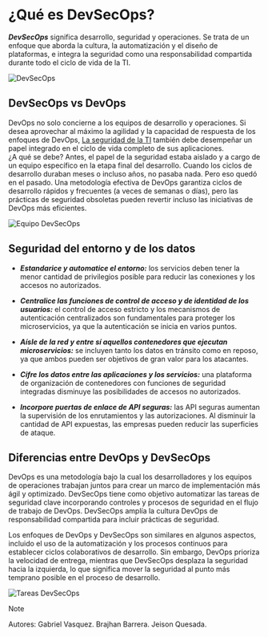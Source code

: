 # ¿Qué es DevSecOps?
**_DevSecOps_** significa desarrollo, seguridad y operaciones. Se trata de un enfoque 
que aborda la cultura, la automatización y el diseño de plataformas, e integra la 
seguridad como una responsabilidad compartida durante todo el ciclo de vida de la TI.

![DevSecOps](https://miro.medium.com/v2/resize:fit:1400/0*hHrFoyntyRG_WLg9.png)

## DevSecOps vs DevOps
DevOps no solo concierne a los equipos de desarrollo y operaciones. Si desea aprovechar 
al máximo la agilidad y la capacidad de respuesta de los enfoques de DevOps, [La seguridad 
de la TI](https://www.redhat.com/es/topics/security) 
también debe desempeñar un papel integrado en el ciclo de vida completo de sus aplicaciones.  
¿A qué se debe? Antes, el papel de la seguridad estaba aislado y a cargo de un equipo específico en 
la etapa final del desarrollo. Cuando los ciclos de desarrollo duraban meses o incluso años, no pasaba 
nada. Pero eso quedó en el pasado. Una metodología efectiva de DevOps garantiza ciclos de desarrollo 
rápidos y frecuentes (a veces de semanas o días), pero las prácticas de seguridad obsoletas pueden 
revertir incluso las iniciativas de DevOps más eficientes.

![Equipo DevSecOps](https://www.redhat.com/rhdc/managed-files/devsecops-collab-405x308_0.png)

## Seguridad del entorno y de los datos
+ **_Estandarice y automatice el entorno:_** los servicios deben tener la menor cantidad de privilegios posible 
para reducir las conexiones y los accesos no autorizados.

+ **_Centralice las funciones de control de acceso y de identidad de los usuarios:_** el control de acceso estricto y los 
mecanismos de autenticación centralizados son fundamentales para proteger los microservicios, ya que la autenticación se inicia en varios puntos.

+ **_Aísle de la red y entre sí aquellos contenedores que ejecutan microservicios:_** se incluyen tanto los datos en tránsito como en reposo, ya que ambos 
pueden ser objetivos de gran valor para los atacantes.

+ **_Cifre los datos entre las aplicaciones y los servicios:_** una plataforma de organización de contenedores con funciones de 
seguridad integradas disminuye las posibilidades de accesos no autorizados.

+ **_Incorpore puertas de enlace de API seguras:_** las API seguras aumentan la supervisión de los enrutamientos y las autorizaciones. 
Al disminuir la cantidad de API expuestas, las empresas pueden reducir las superficies de ataque.  

## Diferencias entre DevOps y DevSecOps
DevOps es una metodología bajo la cual los desarrolladores y los equipos de operaciones trabajan juntos para crear un marco de implementación más ágil y optimizado. DevSecOps tiene como objetivo automatizar las tareas de seguridad clave incorporando controles y procesos de seguridad en el flujo de trabajo de DevOps. DevSecOps amplía la cultura DevOps de responsabilidad compartida para incluir prácticas de seguridad.

Los enfoques de DevOps y DevSecOps son similares en algunos aspectos, incluido el uso de la automatización y los procesos continuos para establecer ciclos colaborativos de desarrollo. Sin embargo, DevOps prioriza la velocidad de entrega, mientras que DevSecOps desplaza la seguridad hacia la izquierda, lo que significa mover la seguridad al punto más temprano posible en el proceso de desarrollo.

 ![Tareas DevSecOps](https://cdn.ttgtmedia.com/rms/onlineimages/security-security_responsibilities_in_devsecops-f.png)

> [!NOTE]
> Autores:
> Gabriel Vasquez.
> Brajhan Barrera.
> Jeison Quesada.
